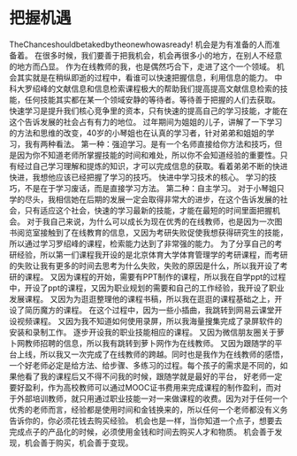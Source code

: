 # 把握机遇

TheChanceshouldbetakedbytheonewhowasready!
机会是为有准备的人而准备着。
在很多时候，我们要善于把我机会，机会再很多小的地方，在别人不经意的地方而凸显。
作为在线教师的我，也是偶然巧合下，走进了这个一个领域。
机会其实就是在稍纵即逝的过程中，看谁可以快速把握信息，利用信息的能力。
中科大罗绍峰的文献信息和信息检索课程极大的帮助我们提高提高文献信息检索的技能，任何技能其实都在某一个领域安静的等待者。等待善于把握的人们去获取。
快速学习是提升我们核心竞争里的资本，只有快速的提高自己的学习技能，才能在这个告诉发展的社会占有有力的地位。
过年期间为姐姐的儿子，讲解了一下学习的方法和思维的改变，40岁的小琴姐也在认真的学习者，针对弟弟和姐姐的学习，我有两种看法。
第一种：强迫学习。是有一个名师直接给你方法和技巧，但是因为你不知道老师所掌握技能的时间和难处，所以你不会知道经验的重要性。只有经过自己学习理解和提炼的知识，才可以完成信息的获取。看着弟弟不断的快进快进，我想他应该已经把握了学习的技巧。
快进中学习技术的核心。
学习的技巧，不是在于学习废话，而是直接学习方法。
第二种：自主学习。
对于小琴姐只学的尽头，我相信她在后期的发展一定会取得非常大的进步，在这个告诉发展的社会，只有适应这个社会，快速的学习最新的技能，才能在最短的时间里面把握机会。
对于我自己来说，为什么可以成长为现在优秀的在线教师，也是因为一次图书阅览室接触到了在线教育的信息，又因为考研失败促使我想获得研究生的技能，所以通过学习罗绍峰的课程，检索能力达到了非常强的能力。
为了分享自己的考研经验，所以第一们课程我开设的是北京体育大学体育管理学的考研课程，而考研的失败让我有更多的时间去思考为什么失败，失败的原因是什么，所以我开设了考研的课程。
又因为课程的开始，需要有PPT制作的课程，所以我在自学ppt的过程中，开设了ppt的课程，又因为职业规划的需要和自己的工作经验，我开设了职业发展课程。
又因为为逛逛整理他的课程书稿，所以我在逛逛的课程基础之上，开设了简历魔方的课程。
在这个过程中，因为一些小插曲，我跳转到网易云课堂开设视频课程。
又因为我不知道如何使用录屏，所以我海量搜集完成了录屏软件的安装和录制工作。
逐步开设我的职业技能相应的课程。
又因为微信朋友圈关于萝卜网教师招聘的信息，所以我有跳转到萝卜网作为在线教师。
又因为跟随学的平台上线，所以我又一次完成了在线教师的跨越。同时也是我作为在线教师的感悟，一个好老师必定是给方法、给步骤、多练习的过程。每个孩子的需求是不同的，如果他看了我的课程后又不得不问我的时候，跟随学就是最好的平台，
好老师一定要好盈利，作为高校教师可以通过MOOC证书费用来完成课程的制作盈利，而对于外部培训教师，就只用通过职业技能一对一来做课程的收费。因为对于任何一个优秀的老师而言，经验都是使用时间和金钱换来的，所以任何一个老师都没有义务告诉你的，你必须花钱去购买经验。
机会也是一样，当你知道一个点子，想要去完成点子的产品化的时候，必须使用金钱和时间去购买人才和物质。
机会善于发现，机会善于购买，机会善于变现。
